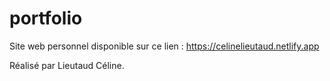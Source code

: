 # portfolio

Site web personnel disponible sur ce lien : https://celinelieutaud.netlify.app

Réalisé par Lieutaud Céline.
